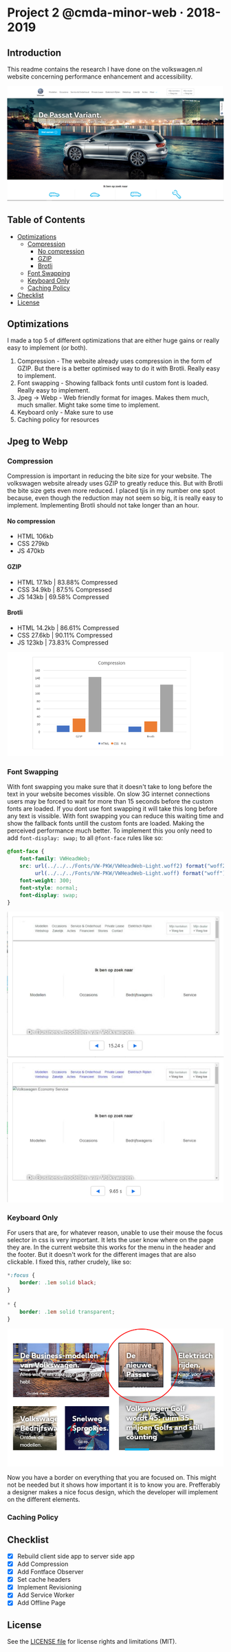 # Project 2 @cmda-minor-web · 2018-2019

## Introduction
This readme contains the research I have done on the volkswagen.nl website concerning performance enhancement and accessibility.

![Screenshot](screens/screenshot.png)

## Table of Contents

- [Optimizations](#optimizations)
  - [Compression](#compression)
      - [No compression](#no-compression)
      - [GZIP](#gzip)
      - [Brotli](#brotli)
   - [Font Swapping](#font-swapping)
   - [Keyboard Only](#keyboard-only)
   - [Caching Policy](#caching-policy)
- [Checklist](#checklist)
- [License](#license)

## Optimizations
I made a top 5 of different optimizations that are either huge gains or really easy to implement (or both).

1. Compression - The website already uses compression in the form of GZIP. But there is a better optimised way to do it with Brotli. Really easy to implement. 
2. Font swapping - Showing fallback fonts until custom font is loaded. Really easy to implement.
3. Jpeg -> Webp - Web friendly format for images. Makes them much, much smaller. Might take some time to implement.
4. Keyboard only - Make sure to use 
5. Caching policy for resources


## Jpeg to Webp

### Compression

Compression is important in reducing the bite size for your website. The volkswagen website already uses GZIP to greatly reduce this. But with Brotli the bite size gets even more reduced. I placed tjis in my number one spot because, even though the reduction may not seem so big, it is really easy to implement. Implementing Brotli should not take longer than an hour.

#### No compression
- HTML 106kb 
- CSS 279kb 
- JS 470kb 

#### GZIP
- HTML 17.1kb | 83.88% Compressed
- CSS 34.9kb | 87.5% Compressed
- JS 143kb | 69.58% Compressed

#### Brotli
- HTML 14.2kb | 86.61% Compressed
- CSS 27.6kb | 90.11% Compressed
- JS 123kb | 73.83% Compressed

![Compression](screens/compression.png)

### Font Swapping

With font swapping you make sure that it doesn't take to long before the text in your website becomes vissible. On slow 3G internet connections users may be forced to wait for more than 15 seconds before the custom fonts are loaded. If you dont use font swapping it will take this long before any text is vissible. With font swapping you can reduce this waiting time and show the fallback fonts untill the custom fonts are loaded. Making the perceived performance much better. To implement this you only need to add `font-display: swap;` to all `@font-face` rules like so:

```css
@font-face {
    font-family: VWHeadWeb;
    src: url(../../../Fonts/VW-PKW/VWHeadWeb-Light.woff2) format("woff2"), 
         url(../../../Fonts/VW-PKW/VWHeadWeb-Light.woff) format("woff");
    font-weight: 300;
    font-style: normal;
    font-display: swap;
}
```
![Fonstwap Before](screens/fontswap_before.png)
![Fontswap After](screens/fontswap_after.png)
### Keyboard Only
For users that are, for whatever reason, unable to use their mouse the focus selector in css is very important. It lets the user know where on the page they are. In the current website this works for the menu in the header and the footer. But it doesn't work for the different images that are also clickable. I fixed this, rather crudely, like so:
```css
*:focus {
    border: .1em solid black;
}

* {
    border: .1em solid transparent;
}
```

![Focus](screens/focus.png)

Now you have a border on everything that you are focused on. This might not be needed but it shows how important it is to know you are. Prefferably a designer makes a nice focus design, which the developer will implement on the different elements.
### Caching Policy

## Checklist
- [x] Rebuild client side app to server side app
- [X] Add Compression
- [x] Add Fontface Observer
- [X] Set cache headers
- [x] Implement Revisioning
- [X] Add Service Worker
- [X] Add Offline Page

## License 
See the [LICENSE file](https://github.com/Mennauu/web-app-from-scratch-18-19/blob/master/LICENSE) for license rights and limitations (MIT).


